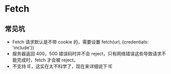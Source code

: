 # Fetch 


## 常见坑
* Fetch 请求默认是不带 cookie 的，需要设置 fetch(url, {credentials: 'include'})
* 服务器返回 400，500 错误码时并不会 reject，只有网络错误这些导致请求不能完成时，fetch 才会被 reject。
* 不支持 IE，这实在太不科学了，现在来详细说下 IE